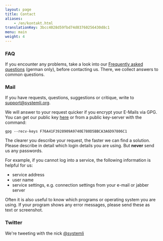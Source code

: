 ```yaml
---
layout: page
title: Contact
aliases:
    - /en/kontakt.html
translationKey: 3bcc4028d59fbd74d03760256430d8c1
menu: main
weight: 4
---
```

### FAQ

If you encounter any problems, take a look into our [Frequently asked questions](https://wiki.systemli.org/faq) (german only), before contacting us. There, we collect answers to common questions.

### Mail

If you have requests, questions, suggestions or critique, write to [support@systemli.org](mailto:support@systemli.org).

We will answer to your request quicker if you encrypt your E-Mails via GPG. You can get our public key [here](https://keys.openpgp.org/vks/v1/by-fingerprint/F76A41F3928909A9740E780D5BBCA3A6D97806C1) or from a public key-server with the command:

`gpg --recv-keys F76A41F3928909A9740E780D5BBCA3A6D97806C1`

The clearer you describe your request, the faster we can find a solution. Please describe in detail which login details you are using. But **never** send us any passwords.

For example, if you cannot log into a service, the following information is helpful for us:

*   service address
*   user name
*   service settings, e.g. connection settings from your e-mail or jabber server

Often it is also useful to know which programs or operating system you are using. If your program shows any error messages, please send these as text or screenshot.

### Twitter

We're tweeting with the nick [@systemli](https://twitter.com/systemli)
